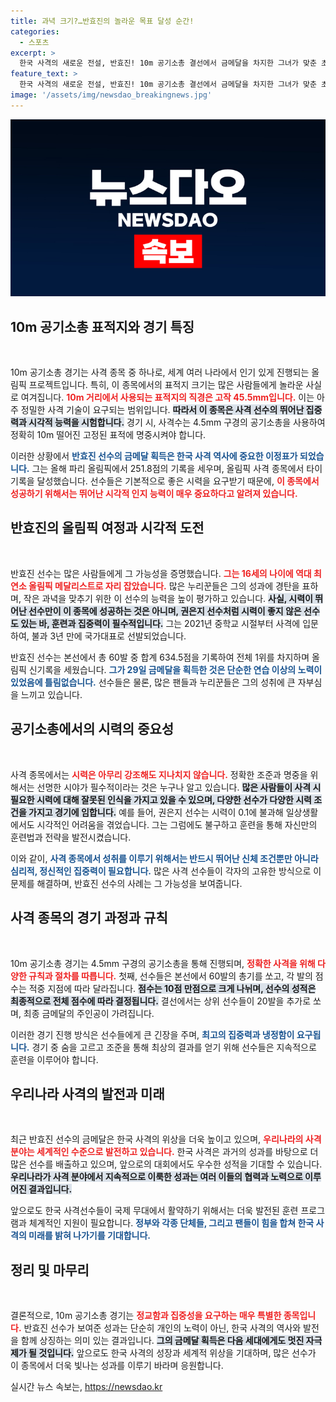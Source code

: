 ```yaml
---
title: 과녁 크기?…반효진의 놀라운 목표 달성 순간!
categories:
  - 스포츠
excerpt: >
  한국 사격의 새로운 전설, 반효진! 10m 공기소총 결선에서 금메달을 차지한 그녀가 맞춘 초소형 표적지 크기가 화제입니다. 이 정도면 눈 감고 쏘는 것 아닌가?라는 반응 속, 그녀의 시력은 전혀 문제가 아니었다는 사실도 놀랍습니다.
feature_text: >
  한국 사격의 새로운 전설, 반효진! 10m 공기소총 결선에서 금메달을 차지한 그녀가 맞춘 초소형 표적지 크기가 화제입니다. 이 정도면 눈 감고 쏘는 것 아닌가?라는 반응 속, 그녀의 시력은 전혀 문제가 아니었다는 사실도 놀랍습니다.
image: '/assets/img/newsdao_breakingnews.jpg'
---
```


<p><img src="/assets/img/newsdao_breakingnews.jpg" alt="ranknews 속보" /></p>

<h2 data-ke-size="size26">10m 공기소총 표적지와 경기 특징</h2>

<p data-ke-size="size16">&nbsp;</p>

<p>10m 공기소총 경기는 사격 종목 중 하나로, 세계 여러 나라에서 인기 있게 진행되는 올림픽 프로젝트입니다. 특히, 이 종목에서의 표적지 크기는 많은 사람들에게 놀라운 사실로 여겨집니다. <b><span style="color: #ee2323;">10m 거리에서 사용되는 표적지의 직경은 고작 45.5mm입니다.</span></b> 이는 아주 정밀한 사격 기술이 요구되는 범위입니다. <b><span style="background-color: #21538527;">따라서 이 종목은 사격 선수의 뛰어난 집중력과 시각적 능력을 시험합니다.</span></b> 경기 시, 사격수는 4.5mm 구경의 공기소총을 사용하여 정확히 10m 떨어진 고정된 표적에 명중시켜야 합니다.</p>

<p>이러한 상황에서 <b><span style="color: #1a5490;">반효진 선수의 금메달 획득은 한국 사격 역사에 중요한 이정표가 되었습니다.</span></b> 그는 올해 파리 올림픽에서 251.8점의 기록을 세우며, 올림픽 사격 종목에서 타이기록을 달성했습니다. 선수들은 기본적으로 좋은 시력을 요구받기 때문에, <b><span style="color: #ee2323;">이 종목에서 성공하기 위해서는 뛰어난 시각적 인지 능력이 매우 중요하다고 알려져 있습니다.</span></b></p>

<h2 data-ke-size="size26">반효진의 올림픽 여정과 시각적 도전</h2>

<p data-ke-size="size16">&nbsp;</p>

<p>반효진 선수는 많은 사람들에게 그 가능성을 증명했습니다. <b><span style="color: #ee2323;">그는 16세의 나이에 역대 최연소 올림픽 메달리스트로 자리 잡았습니다.</span></b> 많은 누리꾼들은 그의 성과에 경탄을 표하며, 작은 과녁을 맞추기 위한 이 선수의 능력을 높이 평가하고 있습니다. <b><span style="background-color: #21538527;">사실, 시력이 뛰어난 선수만이 이 종목에 성공하는 것은 아니며, 권은지 선수처럼 시력이 좋지 않은 선수도 있는 바, 훈련과 집중력이 필수적입니다.</span></b> 그는 2021년 중학교 시절부터 사격에 입문하여, 불과 3년 만에 국가대표로 선발되었습니다.</p>

<p>반효진 선수는 본선에서 총 60발 중 합계 634.5점을 기록하여 전체 1위를 차지하며 올림픽 신기록을 세웠습니다. <b><span style="color: #1a5490;">그가 29일 금메달을 획득한 것은 단순한 연습 이상의 노력이 있었음에 틀림없습니다.</span></b> 선수들은 물론, 많은 팬들과 누리꾼들은 그의 성취에 큰 자부심을 느끼고 있습니다.</p>

<h2 data-ke-size="size26">공기소총에서의 시력의 중요성</h2>

<p data-ke-size="size16">&nbsp;</p>

<p>사격 종목에서는 <b><span style="color: #ee2323;">시력은 아무리 강조해도 지나치지 않습니다.</span></b> 정확한 조준과 명중을 위해서는 선명한 시야가 필수적이라는 것은 누구나 알고 있습니다. <b><span style="background-color: #21538527;">많은 사람들이 사격 시 필요한 시력에 대해 잘못된 인식을 가지고 있을 수 있으며, 다양한 선수가 다양한 시력 조건을 가지고 경기에 임합니다.</span></b> 예를 들어, 권은지 선수는 시력이 0.1에 불과해 일상생활에서도 시각적인 어려움을 겪었습니다. 그는 그럼에도 불구하고 훈련을 통해 자신만의 훈련법과 전략을 발전시켰습니다.</p>

<p>이와 같이, <b><span style="color: #1a5490;">사격 종목에서 성취를 이루기 위해서는 반드시 뛰어난 신체 조건뿐만 아니라 심리적, 정신적인 집중력이 필요합니다.</span></b> 많은 사격 선수들이 각자의 고유한 방식으로 이 문제를 해결하며, 반효진 선수의 사례는 그 가능성을 보여줍니다.</p>

<h2 data-ke-size="size26">사격 종목의 경기 과정과 규칙</h2>

<p data-ke-size="size16">&nbsp;</p>

<p>10m 공기소총 경기는 4.5mm 구경의 공기소총을 통해 진행되며, <b><span style="color: #ee2323;">정확한 사격을 위해 다양한 규칙과 절차를 따릅니다.</span></b> 첫째, 선수들은 본선에서 60발의 총기를 쏘고, 각 발의 점수는 적중 지점에 따라 달라집니다. <b><span style="background-color: #21538527;">점수는 10점 만점으로 크게 나뉘며, 선수의 성적은 최종적으로 전체 점수에 따라 결정됩니다.</span></b> 결선에서는 상위 선수들이 20발을 추가로 쏘며, 최종 금메달의 주인공이 가려집니다.</p>

<p>이러한 경기 진행 방식은 선수들에게 큰 긴장을 주며, <b><span style="color: #1a5490;">최고의 집중력과 냉정함이 요구됩니다.</span></b> 경기 중 숨을 고르고 조준을 통해 최상의 결과를 얻기 위해 선수들은 지속적으로 훈련을 이루어야 합니다.</p>

<h2 data-ke-size="size26">우리나라 사격의 발전과 미래</h2>

<p data-ke-size="size16">&nbsp;</p>

<p>최근 반효진 선수의 금메달은 한국 사격의 위상을 더욱 높이고 있으며, <b><span style="color: #ee2323;">우리나라의 사격 분야는 세계적인 수준으로 발전하고 있습니다.</span></b> 한국 사격은 과거의 성과를 바탕으로 더 많은 선수를 배출하고 있으며, 앞으로의 대회에서도 우수한 성적을 기대할 수 있습니다. <b><span style="background-color: #21538527;">우리나라가 사격 분야에서 지속적으로 이룩한 성과는 여러 이들의 협력과 노력으로 이루어진 결과입니다.</span></b></p>

<p>앞으로도 한국 사격선수들이 국제 무대에서 활약하기 위해서는 더욱 발전된 훈련 프로그램과 체계적인 지원이 필요합니다. <b><span style="color: #1a5490;">정부와 각종 단체들, 그리고 팬들이 힘을 합쳐 한국 사격의 미래를 밝혀 나가기를 기대합니다.</span></b></p>

<h2 data-ke-size="size26">정리 및 마무리</h2>

<p data-ke-size="size16">&nbsp;</p>

<p>결론적으로, 10m 공기소총 경기는 <b><span style="color: #ee2323;">정교함과 집중성을 요구하는 매우 특별한 종목입니다.</span></b> 반효진 선수가 보여준 성과는 단순히 개인의 노력이 아닌, 한국 사격의 역사와 발전을 함께 상징하는 의미 있는 결과입니다. <b><span style="background-color: #21538527;">그의 금메달 획득은 다음 세대에게도 멋진 자극제가 될 것입니다.</span></b> 앞으로도 한국 사격의 성장과 세계적 위상을 기대하며, 많은 선수가 이 종목에서 더욱 빛나는 성과를 이루기 바라며 응원합니다. </p>

<p data-ke-size="size16"></p>
실시간 뉴스 속보는, <a href="https://newsdao.kr" rel="dofollow">https://newsdao.kr</a>


